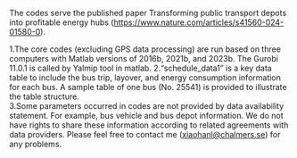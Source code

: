The codes serve the published paper Transforming public transport depots into profitable energy hubs (https://www.nature.com/articles/s41560-024-01580-0). 

1.The core codes (excluding GPS data processing) are run based on three computers with Matlab versions of 2016b, 2021b, and 2023b. The Gurobi 11.0.1 is called by Yalmip tool in matlab. 
2.“schedule_data1” is a key data table to include the bus trip, layover, and energy consumption information for each bus. A sample table of one bus (No. 25541) is provided to illustrate the table structure.  
3.Some parameters occurred in codes are not provided by data availability statement. For example, bus vehicle and bus depot information. We do not have rights to share these information according to related agreements with data providers. 
Please feel free to contact me (xiaohanl@chalmers.se) for any problems.     
